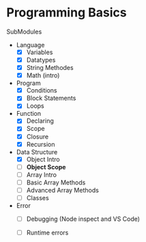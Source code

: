 # Programming Basics

SubModules

- Language
  - [x] Variables
  - [x] Datatypes
  - [x] String Methodes
  - [x] Math (intro)
- Program
  - [x] Conditions
  - [x] Block Statements
  - [x] Loops
- Function
  - [x] Declaring
  - [x] Scope
  - [x] Closure
  - [x] Recursion
- Data Structure
  - [x] Object Intro
  - [ ] **Object Scope**
  - [ ] Array Intro
  - [ ] Basic Array Methods
  - [ ] Advanced Array Methods
  - [ ] Classes
- Error
  - [ ] Debugging (Node inspect and VS Code)
  - [ ] Runtime errors
  
